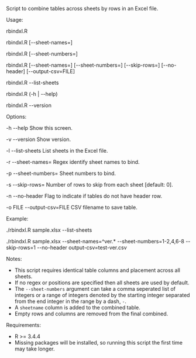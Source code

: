 Script to combine tables across sheets by rows in an Excel file.

Usage:

  rbindxl.R <file>
  
  rbindxl.R <file> [--sheet-names=<regex>]
  
  rbindxl.R <file> [--sheet-numbers=<ranges>]
  
  rbindxl.R <file> [--sheet-names=<regex>] [--sheet-numbers=<ranges>] [--skip-rows=<rows>] [--no-header] [--output-csv=FILE]
  
  rbindxl.R <file> --list-sheets
  
  rbindxl.R (-h | --help)
  
  rbindxl.R --version

Options:

  -h --help                       Show this screen.
  
  -v --version                    Show version.
  
  -l --list-sheets                List sheets in the Excel file.
  
  -r --sheet-names=<regex>        Regex identify sheet names to bind.
  
  -p --sheet-numbers=<ranges>     Sheet numbers to bind.
  
  -s --skip-rows=<rows>           Number of rows to skip from each sheet [default: 0].
  
  -n --no-header                  Flag to indicate if tables do not have header row.
  
  -o FILE --output-csv=FILE       CSV filename to save table.


Example:

 ./rbindxl.R sample.xlsx --list-sheets
 
 ./rbindxl.R sample.xlsx --sheet-names=^ver.* --sheet-numbers=1-2,4,6-8 --skip-rows=1 --no-header output-csv=test-ver.csv

Notes:
 * This script requires identical table columns and placement across all sheets.
 * If no regex or positions are specified then all sheets are used by default.
 * The `--sheet-numbers` argument can take a comma seperated list of integers or a range of integers denoted by the starting integer separated from the end integer in the range by a dash, `-`.
 * A `sheetname` column is added to the combined table.
 * Empty rows and columns are removed from the final combined.

Requirements:
 * R >= 3.4.4
 * Missing packages will be installed, so running this script the first time may take longer. 
